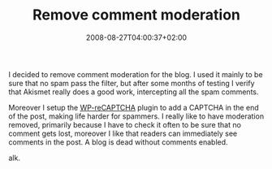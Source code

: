 ﻿---
title: "Remove comment moderation"
description: ""
date: 2008-08-27T04:00:37+02:00
draft: false
tags: [Uncategorized]
categories: [General]
---
I decided to remove comment moderation for the blog. I used it mainly to be sure that no spam pass the filter, but after some months of testing I verify that Akismet really does a good work, intercepting all the spam comments.

Moreover I setup the [WP-reCAPTCHA](http://wordpress.org/extend/plugins/wp-recaptcha/) plugin to add a CAPTCHA in the end of the post, making life harder for spammers. I really like to have moderation removed, primarily because I have to check it often to be sure that no comment gets lost, moreover I like that readers can immediately see comments in the post. A blog is dead without comments enabled.

alk.
